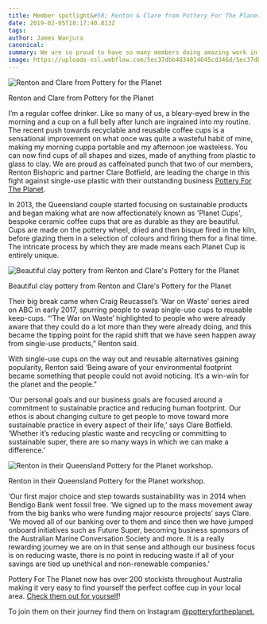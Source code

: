 ```yaml
---
title: Member spotlight&#58; Renton & Clare from Pottery For The Planet
date: 2019-02-05T18:17:40.813Z
tags: 
author: James Wanjura
canonical: 
summary: We are so proud to have so many members doing amazing work in their communities and professional lives. We spoke with Renton and Clare from Pottery For The Planet, a Queensland couple who are tackling single-use plastic head on with beautiful ceramic alternatives.
image: https://uploads-ssl.webflow.com/5ec37dbb4834014045cd346d/5ec37dbc4834012cbccd3dc0_Renton210717_lowR022%20(1).jpg
---
```


![Renton and Clare from Pottery for the Planet](https://uploads-ssl.webflow.com/5ec37dbb4834014045cd346d/5ec37dbc483401589ccd3e02_Renton210717_lowR021%20(1).jpg)

Renton and Clare from Pottery for the Planet

I’m a regular coffee drinker. Like so many of us, a bleary-eyed brew in the morning and a cup on a full belly after lunch are ingrained into my routine. The recent push towards recyclable and reusable coffee cups is a sensational improvement on what once was quite a wasteful habit of mine, making my morning cuppa portable and my afternoon joe wasteless. You can now find cups of all shapes and sizes, made of anything from plastic to glass to clay. We are proud as caffeinated punch that two of our members, Renton Bishopric and partner Clare Botfield, are leading the charge in this fight against single-use plastic with their outstanding business [Pottery For The Planet](http://www.potteryfortheplanet.com/).

In 2013, the Queensland couple started focusing on sustainable products and began making what are now affectionately known as 'Planet Cups', bespoke ceramic coffee cups that are as durable as they are beautiful. Cups are made on the pottery wheel, dried and then bisque fired in the kiln, before glazing them in a selection of colours and firing them for a final time. The intricate process by which they are made means each Planet Cup is entirely unique.

![Beautiful clay pottery from Renton and Clare's Pottery for the Planet](https://uploads-ssl.webflow.com/5ec37dbb4834014045cd346d/5ec37dbc4834012cbccd3dc0_Renton210717_lowR022%20(1).jpg)

Beautiful clay pottery from Renton and Clare's Pottery for the Planet

Their big break came when Craig Reucassel’s ‘War on Waste’ series aired on ABC in early 2017, spurring people to swap single-use cups to reusable keep-cups. “‘The War on Waste’ highlighted to people who were already aware that they could do a lot more than they were already doing, and this became the tipping point for the rapid shift that we have seen happen away from single-use products,” Renton said.  

With single-use cups on the way out and reusable alternatives gaining popularity, Renton said ‘Being aware of your environmental footprint became something that people could not avoid noticing. It’s a win-win for the planet and the people.”  

‘Our personal goals and our business goals are focused around a commitment to sustainable practice and reducing human footprint. Our ethos is about changing culture to get people to move toward more sustainable practice in every aspect of their life,’ says Clare Botfield. ‘Whether it’s reducing plastic waste and recycling or committing to sustainable super, there are so many ways in which we can make a difference.’

![Renton in their Queensland Pottery for the Planet workshop.](https://uploads-ssl.webflow.com/5ec37dbb4834014045cd346d/5ec37dbc483401522ecd3da6_Renton210717_lowR015%20(1).jpg)

Renton in their Queensland Pottery for the Planet workshop.  

‘Our first major choice and step towards sustainability was in 2014 when Bendigo Bank went fossil free. ‘We signed up to the mass movement away from the big banks who were funding major resource projects’ says Clare. ‘We moved all of our banking over to them and since then we have jumped onboard initiatives such as Future Super, becoming business sponsors of the Australian Marine Conversation Society and more. It is a really rewarding journey we are on in that sense and although our business focus is on reducing waste, there is no point in reducing waste if all of your savings are tied up unethical and non-renewable companies.’

Pottery For The Planet now has over 200 stockists throughout Australia making it very easy to find yourself the perfect coffee cup in your local area. [Check them out for yourself](http://www.potteryfortheplanet.com)!

To join them on their journey find them on Instagram [@potteryfortheplanet.](https://www.instagram.com/potteryfortheplanet/)

